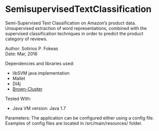 # SemisupervisedTextClassification


Semi-Supervised Text Classification on Amazon’s product data. Unsupervised extraction
of word representations, combined with the supervised classification techniques in
order to predict the product category of reviews.

Author: Sotirios P. Fokeas  
Date: Mar, 2016

Dependencies and libraries used:
- libSVM java implementation
- Mallet
- Dl4j
- [Brown-Cluster](https://github.com/percyliang/brown-cluster)

Tested With:
- Java VM version: Java 1.7

Parameters:
The application can be configured either using a config file. Examples of config files are located in /src/main/resources/ folder.
